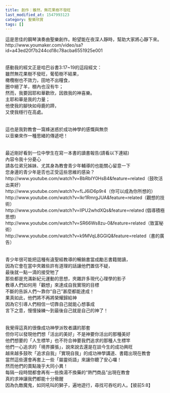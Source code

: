 ```yaml
---
title: 創作：雖然，無花果樹不發旺
last_modified_at: 1547993123
category: 聖樂欣賞
tags: []
---
```


<p>這是思佳的鋼琴演奏曲聖樂創作。盼望能在夜深人靜時，幫助大家將心靜下來。<br/><!--more-->http://www.youmaker.com/video/sa?id=a43ed20f7b244cd18c78acba6551925e001<br/><br/><br/>感動我的經文正是哈巴谷書3:17~19的這段經文：<br/>雖然無花果樹不發旺，葡萄樹不結果，<br/>橄欖樹也不效力，田地不出糧食，<br/>圈中絕了羊，棚內也沒有牛；<br/>然而，我要因耶和華歡欣，因救我的神喜樂。<br/>主耶和華是我的力量；<br/>他使我的腳快如母鹿的蹄，<br/>又使我穩行在高處。<br/> <br/><br/>這也是我對教會一窩蜂迷惑於成功神學的感慨與無奈<br/>以音樂來作一種思緒的傳遞吧！<br/> <br/><br/>最近剛好看到一位中學生在寫一本書的讀書報告(請看以下連結)<br/>內容令我十分憂心<br/>請各位弟兄姊妹、尤其身為教會青少年輔導的也能關心留意一下<br/>您身邊的青少年是否也正受這些思維的感染？<br/>http://www.youtube.com/watch?v=BbRbIY0HsB4&amp;feature=related（鼓吹活出美好）<br/>http://www.youtube.com/watch?v=fLJ6iD6p9r4（你可以成為你所想的）<br/>http://www.youtube.com/watch?v=Ikr1RmrgJUA&amp;feature=related（觀想的技術）<br/>http://www.youtube.com/watch?v=IlPU2whdXQs&amp;feature=related (倡導積極思想)<br/>http://www.youtube.com/watch?v=SR66Ws8zu-0&amp;feature=related（致富秘術）<br/>http://www.youtube.com/watch?v=k9MVqL8GGlQ&amp;feature=related（書的廣告）<br/><br/><br/>青少年很可能把這種有違聖經教導的暢銷書當成勵志書籍閱讀，<br/>因為它會在當中夾雜些許有道理的話讓他們置信不疑，<br/>最後就一點一滴的接受牠了<br/>那些都是充滿新紀元運動的思想，夾雜許多現代心理學的影子<br/>教導人們如何用「觀想」來達成自我實現的目標<br/>不斷的告訴人們～靠你“自己”甚麼都能達成！<br/>果真如此，他們將不再將榮耀歸給神<br/>因為它引導人們相信一切靠自己就能心想事成<br/>言下之意，慢慢操練～到最後自己就是自己的神了！<br/> <br/><br/>我覺得這真的很像成功神學派牧者講的那套<br/>但你可以發現他們想「活出的美好」不是神要你活出的那種美好<br/>他們想要的「人生標竿」也不符合神要我們追求的那種人生標竿<br/>他們一心追求的「境界擴張」，說來說去還是在談今生的成功興旺<br/>越來越多鼓吹「追求自我」「實現自我」的成功神學講道、書籍出現在教會<br/>當然這些還會再套上一些「屬靈術語」來讓你聽了安心囉！<br/>然而他們的賣點幾乎大同小異！<br/>每隔一段時間都會再有一些換湯不換藥的“熱門商品”出現在教會<br/>真的求神讓我們都能十分儆醒<br/>因為仇敵魔鬼，如同吼叫的獅子，遍地遊行，尋找可吞吃的人。【彼前5:8】<br/><br/><br/></p>